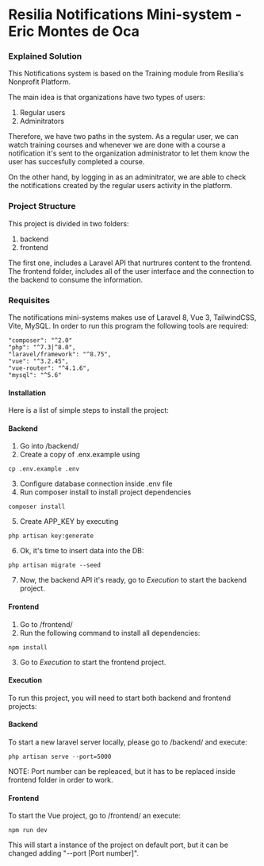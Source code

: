 # Resilia Notifications Mini-system - Eric Montes de Oca

### **Explained Solution**
This Notifications system is based on the Training module from Resilia's Nonprofit Platform.

The main idea is that organizations have two types of users:
1) Regular users
2) Adminitrators

Therefore, we have two paths in the system. As a regular user, we can watch training courses and whenever we are done with a course a notification it's sent to the organization administrator to let them know the user has succesfully completed a course.

On the other hand, by logging in as an adminitrator, we are able to check the notifications created by the regular users activity in the platform.

### Project Structure
This project is divided in two folders:
1) backend
2) frontend

The first one, includes a Laravel API that nurtrures content to the frontend. The frontend folder, includes all of the user interface and the connection to the backend to consume the information.


### Requisites
The notifications mini-systems makes use of Laravel 8, Vue 3, TailwindCSS, Vite, MySQL. In order to run this program the following tools are required:
`````
"composer": "^2.0"
"php": "^7.3|^8.0",
"laravel/framework": "^8.75",
"vue": "^3.2.45",
"vue-router": "^4.1.6",
"mysql": "^5.6"
`````

#### Installation
Here is a list of simple steps to install the project:

#### **Backend**
1) Go into /backend/
2) Create a copy of .enx.example using
````
cp .env.example .env
````
3) Configure database connection inside .env file
4) Run composer install to install project dependencies
````
composer install
````
5) Create APP_KEY by executing
````
php artisan key:generate
````
6) Ok, it's time to insert data into the DB:
````
php artisan migrate --seed
````
7) Now, the backend API it's ready, go to *Execution* to start the backend project.

#### **Frontend**
1) Go to /frontend/
2) Run the following command to install all dependencies:
````
npm install
````
3) Go to *Execution* to start the frontend project.

#### Execution
To run this project, you will need to start both backend and frontend projects:

#### Backend
To start a new laravel server locally, please go to /backend/ and execute:

`````
php artisan serve --port=5000
`````
NOTE: Port number can be repleaced, but it has to be replaced inside frontend folder in order to work.

#### Frontend
To start the Vue project, go to /frontend/ an execute:

`````
npm run dev
`````
This will start a instance of the project on default port, but it can be changed adding "--port [Port number]".